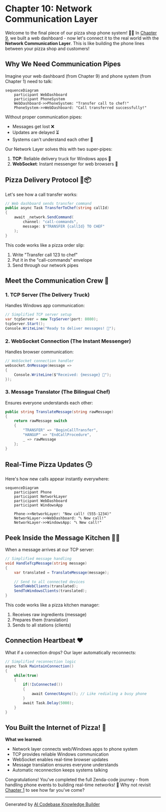 # Chapter 10: Network Communication Layer

Welcome to the final piece of our pizza shop phone system! 🍕🔌 In [Chapter 9](09_web_application_framework_.md), we built a web dashboard - now let's connect it to the real world with the **Network Communication Layer**. This is like building the phone lines between your pizza shop and customers!

## Why We Need Communication Pipes

Imagine your web dashboard (from Chapter 9) and phone system (from Chapter 1) need to talk:
```mermaid
sequenceDiagram
    participant WebDashboard
    participant PhoneSystem
    WebDashboard->>PhoneSystem: "Transfer call to chef!"
    PhoneSystem->>WebDashboard: "Call transferred successfully!"
```
Without proper communication pipes:
- Messages get lost ❌
- Updates are delayed ⏳
- Systems can't understand each other 🤷

Our Network Layer solves this with two super-pipes:
1. **TCP**: Reliable delivery truck for Windows apps 🚚
2. **WebSocket**: Instant messenger for web browsers 💬

## Pizza Delivery Protocol 🍕📦

Let's see how a call transfer works:
```csharp
// Web dashboard sends transfer command
public async Task TransferToChef(string callId)
{
    await _network.SendCommand(
        channel: "call-commands",
        message: $"TRANSFER {callId} TO CHEF"
    );
}
```
This code works like a pizza order slip:
1. Write "Transfer call 123 to chef"
2. Put it in the "call-commands" envelope
3. Send through our network pipes

## Meet the Communication Crew 👷

### 1. TCP Server (The Delivery Truck)
Handles Windows app communication:
```csharp
// Simplified TCP server setup
var tcpServer = new TcpServer(port: 8080);
tcpServer.Start();
Console.WriteLine("Ready to deliver messages! 🚚");
```

### 2. WebSocket Connection (The Instant Messenger)
Handles browser communication:
```csharp
// WebSocket connection handler
websocket.OnMessage(message => 
{
    Console.WriteLine($"Received: {message} 📩");
});
```

### 3. Message Translator (The Bilingual Chef)
Ensures everyone understands each other:
```csharp
public string TranslateMessage(string rawMessage)
{
    return rawMessage switch
    {
        "TRANSFER" => "BeginCallTransfer",
        "HANGUP" => "EndCallProcedure",
        _ => rawMessage
    };
}
```

## Real-Time Pizza Updates 🕒

Here's how new calls appear instantly everywhere:
```mermaid
sequenceDiagram
    participant Phone
    participant NetworkLayer
    participant WebDashboard
    participant WindowsApp
    
    Phone->>NetworkLayer: "New call! (555-1234)"
    NetworkLayer->>WebDashboard: "📞 New call!"
    NetworkLayer->>WindowsApp: "📞 New call!"
```

## Peek Inside the Message Kitchen 👨🍳

When a message arrives at our TCP server:
```csharp
// Simplified message handling
void HandleTcpMessage(string message)
{
    var translated = TranslateMessage(message);
    
    // Send to all connected devices
    SendToWebClients(translated);
    SendToWindowsClients(translated);
}
```
This code works like a pizza kitchen manager:
1. Receives raw ingredients (message)
2. Prepares them (translation)
3. Sends to all stations (clients)

## Connection Heartbeat ❤️

What if a connection drops? Our layer automatically reconnects:
```csharp
// Simplified reconnection logic
async Task MaintainConnection()
{
    while(true)
    {
        if(!IsConnected())
        {
            await ConnectAsync(); // Like redialing a busy phone
        }
        await Task.Delay(5000);
    }
}
```

## You Built the Internet of Pizza! 🎉

**What we learned:**
- Network layer connects web/Windows apps to phone system
- TCP provides reliable Windows communication
- WebSocket enables real-time browser updates
- Message translation ensures everyone understands
- Automatic reconnection keeps systems talking

Congratulations! You've completed the full Zenda-code journey - from handling phone events to building real-time networks! 🚀 Why not revisit [Chapter 1](01_telephony_event_handling_.md) to see how far you've come?

---

Generated by [AI Codebase Knowledge Builder](https://github.com/The-Pocket/Tutorial-Codebase-Knowledge)